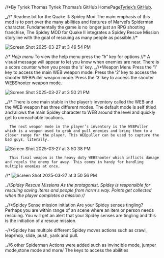 //*By Tyriek Thomas
 Tyriek Thomas’s GitHub HomePage[Tyriek’s GitHub](https://www.github.com/tyriekt).




_//* Readme.txt for the Quake II: Spidey Mod
The main emphasis of this mod is to port over the many abilities and features of Marvel’s Spiderman character. Fundamentally the game is no longer just an RPG shooting franchise, The Spidey MOD for Quake II integrates a Spidey Rescue Mission storyline with the goal of rescuing as many people as possible.//*
  
![Screen Shot 2025-03-27 at 3 49 54 PM](https://github.com/user-attachments/assets/d372b2cc-f9e0-44e4-ad62-504dcc6f7111)

_//* Help menu_
To view the help menu press the “h” key for options
//*
A visual message will appear to let you know when enemies are near.
There is a score counter when you press the ‘s’ key.
_//*Weapon Menu
Press the ‘1’ key to access the main WEB weapon mode.
Press the ‘2’ key to access the shooter WEBPuller weapon mode.
Press the ‘3’ key to access the shooter WEBShooter weapon mode.

![Screen Shot 2025-03-27 at 3 50 21 PM](https://github.com/user-attachments/assets/3e7bbee5-1b8f-4a7e-a1c1-e5fefca7dcff)

_//* There is one main stable in the player’s inventory called the WEB and the WEB weapon has three different modes. The default mode is self titled and allows the main Spidey character to WEB around the level and quickly get to unreachable locations.
  

      The next weapon mode in the player’s inventory is the WEBPuller which is a weapon used to grab and pull enemies and bring them to a closer range for the player. This WEBpuller can be used to capture the bad guys, literally.

![Screen Shot 2025-03-27 at 3 50 38 PM](https://github.com/user-attachments/assets/e077a304-fb0f-4ec0-92e9-59a18577d585)

      This final weapon is the heavy duty WEBShooter which inflicts damage and repels the enemy far away. This comes in handy for handling multiple enemies at once.
//*
 ![Screen Shot 2025-03-27 at 3 50 56 PM](https://github.com/user-attachments/assets/382c2d8a-925a-406c-bf0c-402ddf2ace8a)


_//*Spidey Rescue Missions
As the protagonist, Spidey is responsible for rescuing saving items and people from harm's way. Points get collected when the player completes a mission //*


_//*Spidey Sense mission initiation
Are your Spidey senses tingling? Perhaps you are within range of an scene where an item or person needs rescuing. You will get an alert that your Spidey senses are tingling and this is the initiation of a rescue mission.
  

-//*Spidey has multiple different Spidey moves actions such as crawl, leap/hop, slide, push, yank and pull.


_//6 other Spiderman Actions were added such as invincible mode, jumper mode,stone mode and more/ The keys to access the abilities
